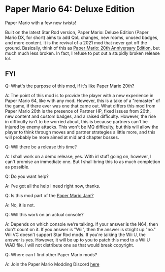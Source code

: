 # Paper Mario 64: Deluxe Edition
Paper Mario with a few new twists!

Built on the latest Star Rod version, Paper Mario: Deluxe Edition (Paper Mario DX, for short) aims to add QoL changes, new rooms, unused badges, and more content. It is the revival of a 2021 mod that never got off the ground. Basically, think of this as [Paper Mario: 20th Anniversary Edition](https://youtu.be/rNIgK8tbh4A), but much much less broken. In fact, I refuse to put out a stupidly broken release lol.

## FYI

Q: What's the purpose of this mod, if it's like Paper Mario 20th?

A: The point of this mod is to provide the player with a new experience in Paper Mario 64, like with any mod. However, this is a take of a "remaster" of the game, if there ever was one that came out. What differs this mod from Paper Mario 20th is the presence of Partner HP, fixed issues from 20th, new content and custom badges, and a raised difficulty. However, the rise in difficulty isn't to be worried about, this is because partners can't be injured by enemy attacks. This won't be MQ difficulty, but this will allow the player to think through moves and partner strategies a little more, and this will probably be more aimed at mid and chapter bosses.



Q: Will there be a release this time?

A: I shall work on a demo release, yes. With irl stuff going on, however, I can't promise an immediate one. But I shall bring this to as much completion as possible.



Q: Do you want help?

A: I've got all the help I need right now, thanks.



Q: Is this mod part of the [Paper Mario Jam?](https://itch.io/jam/paper-mario-modding-jam)

A: No, it is not.



Q: Will this work on an actual console?

A: Depends on which console we're talking. If your answer is the N64, then don't count on it. If you answer is "Wii", then the answer is stright up "no." Wii VC doesn't support Star Rod mods. If you're talking the Wii U, the answer is yes. However, it will be up to you to patch this mod to a Wii U WAD file. I will not distribute one as that would break copyright.



Q: Where can I find other Paper Mario mods?

A: Join the Paper Mario Modding Discord [here](https://discord.gg/JGJ7H5R7eS)
